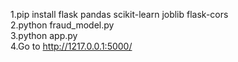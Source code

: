 1.pip install flask pandas scikit-learn joblib flask-cors  
2.python fraud_model.py  
3.python app.py  
4.Go to http://1217.0.0.1:5000/  

